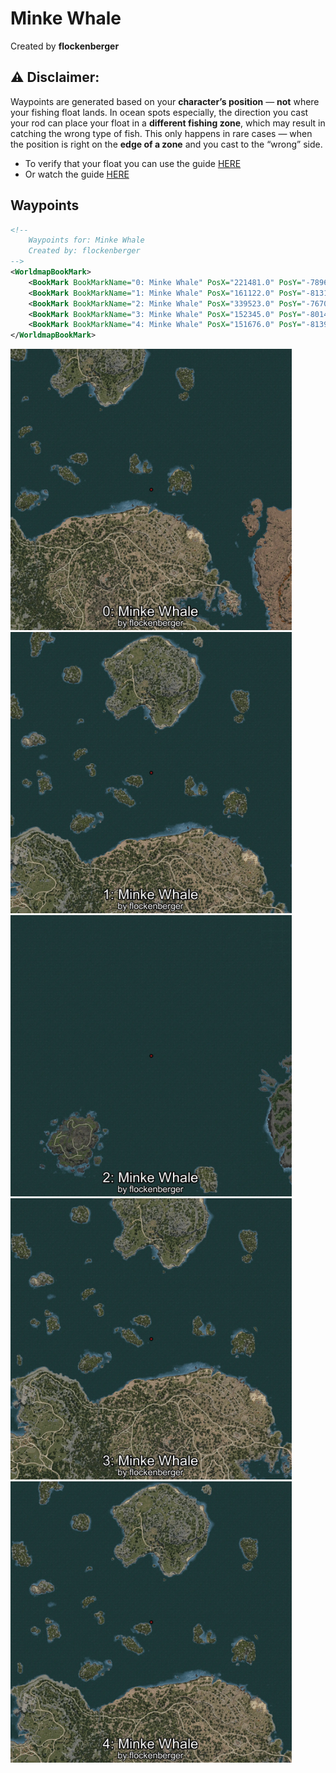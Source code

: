 # Minke Whale
Created by **flockenberger**

## ⚠️ Disclaimer:
Waypoints are generated based on your __**character’s position**__ — __not__ where your fishing float lands.
In ocean spots especially, the direction you cast your rod can place your float in a **different fishing zone**, which may result in catching the wrong type of fish.
This only happens in rare cases — when the position is right on the **edge of a zone** and you cast to the “wrong” side.

- To verify that your float you can use the guide [HERE](https://flockenberger.github.io/bdo-fish-position/)
- Or watch the guide [HERE](https://youtu.be/t-VXcRoNojk)

## Waypoints
```xml
<!--
    Waypoints for: Minke Whale
    Created by: flockenberger
-->
<WorldmapBookMark>
    <BookMark BookMarkName="0: Minke Whale" PosX="221481.0" PosY="-7896.0" PosZ="175918.0" />
    <BookMark BookMarkName="1: Minke Whale" PosX="161122.0" PosY="-8131.0" PosZ="219157.0" />
    <BookMark BookMarkName="2: Minke Whale" PosX="339523.0" PosY="-7670.0" PosZ="801523.0" />
    <BookMark BookMarkName="3: Minke Whale" PosX="152345.0" PosY="-8014.0" PosZ="190110.0" />
    <BookMark BookMarkName="4: Minke Whale" PosX="151676.0" PosY="-8139.0" PosZ="217335.0" />
</WorldmapBookMark>
```

<img src="./Minke Whale_0_Preview.webp" width="450"/> <img src="./Minke Whale_1_Preview.webp" width="450"/> <img src="./Minke Whale_2_Preview.webp" width="450"/> <img src="./Minke Whale_3_Preview.webp" width="450"/> <img src="./Minke Whale_4_Preview.webp" width="450"/> 